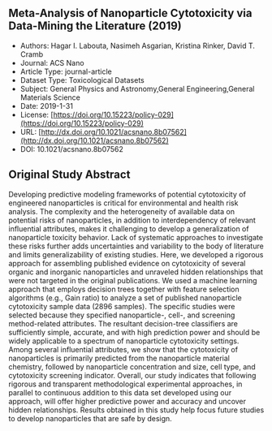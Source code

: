 <script type='text/javascript' src='https://d1bxh8uas1mnw7.cloudfront.net/assets/embed.js'></script>

<div style="float: right; width: 200px" class='altmetric-embed' data-badge-type='donut' data-condensed='true' data-badge-details='right' data-doi="10.1021/acsnano.8b07562"></div>

## Meta-Analysis of Nanoparticle Cytotoxicity via Data-Mining the Literature (2019)
<script type="application/ld+json">
	{	
		"@context": {
			"bs": "https://bioschemas.org/",
			"schema": "https://schema.org/",
			"citation": "schema:citation",
			"name": "schema:name",
			"url": "schema:url",
			"variableMeasured": "schema:variableMeasured"
		},
		"variableMeasured": [
			{
				"@type": "schema:PropertyValue",
				"name": "MI-R1.3-ABSTRACT-BASIC-CHEMICAL_COMPOSITION"
			},
			{
				"@type": "schema:PropertyValue",
				"name": "MI-R1.3-ABSTRACT-BASIC-SURFACE_CHEMISTRY"
			},
			{
				"@type": "schema:PropertyValue",
				"name": "MI-R1.3-ABSTRACT-PHYSCHEM-SIZE"
			},
			{
				"@type": "schema:PropertyValue",
				"name": "MI-R1.3-ABSTRACT-PHYSCHEM-ZETA_POTENTIAL"
			},
			{
				"@type": "schema:PropertyValue",
				"name": "MI-R1.3-ABSTRACT-TOX-CONCENTRATION"
			},
			{
				"@type": "schema:PropertyValue",
				"name": "MI-R1.3-ABSTRACT-TOX-ORGANISM_OR_SPECIES"
			},
			{
				"@type": "schema:PropertyValue",
				"name": "MI-R1.3-ABSTRACT-TOX-EXPOSURE_TIME"
			}
		],
		"@type": "schema:Dataset",
		"name": "Meta-Analysis of Nanoparticle Cytotoxicity via Data-Mining the Literature",
		"url": "http://dx.doi.org/10.1021/acsnano.8b07562",
		"citation": "https://doi.org/10.1021/acsnano.8b07562",
		"@id": "10.1021/acsnano.8b07562",
		"http://purl.org/dc/terms/conformsTo": { "@type": "schema:CreativeWork", "@id": "https://bioschemas.org/profiles/Dataset/1.0-RELEASE" },
		"schema:license": "https://doi.org/10.15223/policy-029",
		"schema:creator": [
		  {
			"@type": "schema:Organization",
			"name": "RiskGONE"
		  }
		],
		"schema:datePublished": "2019-1-31"
	}
</script>

* Authors: Hagar I. Labouta, Nasimeh Asgarian, Kristina Rinker, David T. Cramb
* Journal: ACS Nano
* Article Type: journal-article
* Dataset Type: Toxicological Datasets
* Subject: General Physics and Astronomy,General Engineering,General Materials Science
* Date: 2019-1-31
* License: [https://doi.org/10.15223/policy-029](https://doi.org/10.15223/policy-029)
* URL: [http://dx.doi.org/10.1021/acsnano.8b07562](http://dx.doi.org/10.1021/acsnano.8b07562)
* DOI: 10.1021/acsnano.8b07562



## Original Study Abstract

Developing predictive modeling frameworks of potential cytotoxicity of engineered nanoparticles is critical for environmental and health risk analysis. The complexity and the heterogeneity of available data on potential risks of nanoparticles, in addition to interdependency of relevant influential attributes, makes it challenging to develop a generalization of nanoparticle toxicity behavior. Lack of systematic approaches to investigate these risks further adds uncertainties and variability to the body of literature and limits generalizability of existing studies. Here, we developed a rigorous approach for assembling published evidence on cytotoxicity of several organic and inorganic nanoparticles and unraveled hidden relationships that were not targeted in the original publications. We used a machine learning approach that employs decision trees together with feature selection algorithms (e.g., Gain ratio) to analyze a set of published nanoparticle cytotoxicity sample data (2896 samples). The specific studies were selected because they specified nanoparticle-, cell-, and screening method-related attributes. The resultant decision-tree classifiers are sufficiently simple, accurate, and with high prediction power and should be widely applicable to a spectrum of nanoparticle cytotoxicity settings. Among several influential attributes, we show that the cytotoxicity of nanoparticles is primarily predicted from the nanoparticle material chemistry, followed by nanoparticle concentration and size, cell type, and cytotoxicity screening indicator. Overall, our study indicates that following rigorous and transparent methodological experimental approaches, in parallel to continuous addition to this data set developed using our approach, will offer higher predictive power and accuracy and uncover hidden relationships. Results obtained in this study help focus future studies to develop nanoparticles that are safe by design.
